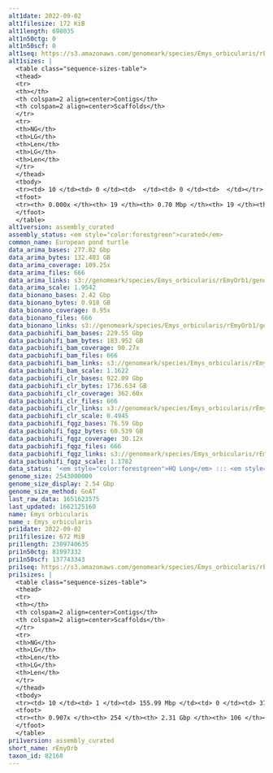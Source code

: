 ```yaml
---
alt1date: 2022-09-02
alt1filesize: 172 KiB
alt1length: 698035
alt1n50ctg: 0
alt1n50scf: 0
alt1seq: https://s3.amazonaws.com/genomeark/species/Emys_orbicularis/rEmyOrb1/assembly_curated/rEmyOrb1.alt.cur.20220902.fasta.gz
alt1sizes: |
  <table class="sequence-sizes-table">
  <thead>
  <tr>
  <th></th>
  <th colspan=2 align=center>Contigs</th>
  <th colspan=2 align=center>Scaffolds</th>
  </tr>
  <tr>
  <th>NG</th>
  <th>LG</th>
  <th>Len</th>
  <th>LG</th>
  <th>Len</th>
  </tr>
  </thead>
  <tbody>
  <tr><td> 10 </td><td> 0 </td><td>  </td><td> 0 </td><td>  </td></tr>  <tr><td> 20 </td><td> 0 </td><td>  </td><td> 0 </td><td>  </td></tr>  <tr><td> 30 </td><td> 0 </td><td>  </td><td> 0 </td><td>  </td></tr>  <tr><td> 40 </td><td> 0 </td><td>  </td><td> 0 </td><td>  </td></tr>  <tr style="background-color:#cccccc;"><td> 50 </td><td> 0 </td><td>  </td><td> 0 </td><td>  </td></tr>  <tr><td> 60 </td><td> 0 </td><td>  </td><td> 0 </td><td>  </td></tr>  <tr><td> 70 </td><td> 0 </td><td>  </td><td> 0 </td><td>  </td></tr>  <tr><td> 80 </td><td> 0 </td><td>  </td><td> 0 </td><td>  </td></tr>  <tr><td> 90 </td><td> 0 </td><td>  </td><td> 0 </td><td>  </td></tr>  <tr><td> 100 </td><td> 0 </td><td>  </td><td> 0 </td><td>  </td></tr>  </tbody>
  <tfoot>
  <tr><th> 0.000x </th><th> 19 </th><th> 0.70 Mbp </th><th> 19 </th><th> 0.70 Mbp </th></tr>
  </tfoot>
  </table>
alt1version: assembly_curated
assembly_status: <em style="color:forestgreen">curated</em>
common_name: European pond turtle
data_arima_bases: 277.82 Gbp
data_arima_bytes: 132.403 GB
data_arima_coverage: 109.25x
data_arima_files: 666
data_arima_links: s3://genomeark/species/Emys_orbicularis/rEmyOrb1/genomic_data/arima/<br>
data_arima_scale: 1.9542
data_bionano_bases: 2.42 Gbp
data_bionano_bytes: 0.918 GB
data_bionano_coverage: 0.95x
data_bionano_files: 666
data_bionano_links: s3://genomeark/species/Emys_orbicularis/rEmyOrb1/genomic_data/bionano/<br>
data_pacbiohifi_bam_bases: 229.55 Gbp
data_pacbiohifi_bam_bytes: 183.952 GB
data_pacbiohifi_bam_coverage: 90.27x
data_pacbiohifi_bam_files: 666
data_pacbiohifi_bam_links: s3://genomeark/species/Emys_orbicularis/rEmyOrb1/genomic_data/pacbio_hifi/<br>
data_pacbiohifi_bam_scale: 1.1622
data_pacbiohifi_clr_bases: 922.09 Gbp
data_pacbiohifi_clr_bytes: 1736.634 GB
data_pacbiohifi_clr_coverage: 362.60x
data_pacbiohifi_clr_files: 666
data_pacbiohifi_clr_links: s3://genomeark/species/Emys_orbicularis/rEmyOrb1/genomic_data/pacbio_hifi/<br>
data_pacbiohifi_clr_scale: 0.4945
data_pacbiohifi_fqgz_bases: 76.59 Gbp
data_pacbiohifi_fqgz_bytes: 60.539 GB
data_pacbiohifi_fqgz_coverage: 30.12x
data_pacbiohifi_fqgz_files: 666
data_pacbiohifi_fqgz_links: s3://genomeark/species/Emys_orbicularis/rEmyOrb1/genomic_data/pacbio_hifi/<br>
data_pacbiohifi_fqgz_scale: 1.1782
data_status: '<em style="color:forestgreen">HQ Long</em> ::: <em style="color:lightgray">Long</em> ::: <em style="color:forestgreen">Short</em> ::: <em style="color:forestgreen">Phasing</em> ::: <em style="color:forestgreen">Scaffolding</em>'
genome_size: 2543000000
genome_size_display: 2.54 Gbp
genome_size_method: GoAT
last_raw_data: 1651623575
last_updated: 1662125160
name: Emys orbicularis
name_: Emys_orbicularis
pri1date: 2022-09-02
pri1filesize: 672 MiB
pri1length: 2309740635
pri1n50ctg: 81997332
pri1n50scf: 137743343
pri1seq: https://s3.amazonaws.com/genomeark/species/Emys_orbicularis/rEmyOrb1/assembly_curated/rEmyOrb1.pri.cur.20220902.fasta.gz
pri1sizes: |
  <table class="sequence-sizes-table">
  <thead>
  <tr>
  <th></th>
  <th colspan=2 align=center>Contigs</th>
  <th colspan=2 align=center>Scaffolds</th>
  </tr>
  <tr>
  <th>NG</th>
  <th>LG</th>
  <th>Len</th>
  <th>LG</th>
  <th>Len</th>
  </tr>
  </thead>
  <tbody>
  <tr><td> 10 </td><td> 1 </td><td> 155.99 Mbp </td><td> 0 </td><td> 373.89 Mbp </td></tr>  <tr><td> 20 </td><td> 3 </td><td> 138.76 Mbp </td><td> 1 </td><td> 300.50 Mbp </td></tr>  <tr><td> 30 </td><td> 5 </td><td> 115.74 Mbp </td><td> 2 </td><td> 217.68 Mbp </td></tr>  <tr><td> 40 </td><td> 7 </td><td> 106.76 Mbp </td><td> 3 </td><td> 158.42 Mbp </td></tr>  <tr style="background-color:#cccccc;"><td> 50 </td><td> 10 </td><td style="background-color:#88ff88;"> 82.00 Mbp </td><td> 5 </td><td style="background-color:#88ff88;"> 137.74 Mbp </td></tr>  <tr><td> 60 </td><td> 14 </td><td> 48.41 Mbp </td><td> 7 </td><td> 114.20 Mbp </td></tr>  <tr><td> 70 </td><td> 21 </td><td> 26.07 Mbp </td><td> 10 </td><td> 81.30 Mbp </td></tr>  <tr><td> 80 </td><td> 36 </td><td> 11.60 Mbp </td><td> 14 </td><td> 34.91 Mbp </td></tr>  <tr><td> 90 </td><td> 119 </td><td> 447.85 Kbp </td><td> 24 </td><td> 18.16 Mbp </td></tr>  <tr><td> 100 </td><td> 0 </td><td>  </td><td> 0 </td><td>  </td></tr>  </tbody>
  <tfoot>
  <tr><th> 0.907x </th><th> 254 </th><th> 2.31 Gbp </th><th> 106 </th><th> 2.31 Gbp </th></tr>
  </tfoot>
  </table>
pri1version: assembly_curated
short_name: rEmyOrb
taxon_id: 82168
---
```

